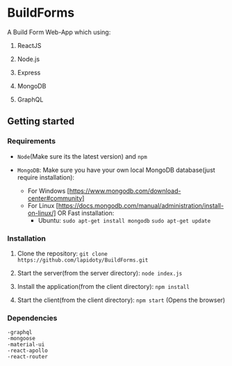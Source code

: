 # BuildForms
A Build Form Web-App which using:

1) ReactJS 

2) Node.js 

3) Express

4) MongoDB

5) GraphQL

## Getting started
### Requirements

- ```Node```(Make sure its the latest version) and ```npm```

- ```MongoDB```: Make sure you have your own local MongoDB database(just require installation):

    - For Windows [https://www.mongodb.com/download-center#community] 
    - For Linux [https://docs.mongodb.com/manual/administration/install-on-linux/] OR Fast installation:
        - Ubuntu: ```sudo apt-get install mongodb```
                    ```sudo apt-get update```


### Installation

1. Clone the repository:  ```git clone https://github.com/lapidoty/BuildForms.git```

2. Start the server(from the server directory): ```node index.js```

3. Install the application(from the client directory): ```npm install```

4. Start the client(from the client directory): ```npm start``` (Opens the browser)

### Dependencies
    -graphql
    -mongoose
    -material-ui
    -react-apollo
    -react-router
